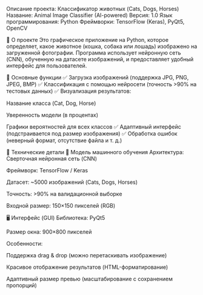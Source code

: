 Описание проекта: Классификатор животных (Cats, Dogs, Horses)
Название: Animal Image Classifier (AI-powered)
Версия: 1.0
Язык программирования: Python
Фреймворки: TensorFlow (Keras), PyQt5, OpenCV

🔹 О проекте
Это графическое приложение на Python, которое определяет, какое животное (кошка, собака или лошадь) изображено на загруженной фотографии. Программа использует нейронную сеть (CNN), обученную на датасете изображений, и предоставляет удобный интерфейс для пользователей.

📌 Основные функции
✅ Загрузка изображений (поддержка JPG, PNG, JPEG, BMP)
✅ Классификация с помощью нейросети (точность >90% на тестовых данных)
✅ Визуализация результатов:

Название класса (Cat, Dog, Horse)

Уверенность модели (в процентах)

Графики вероятностей для всех классов
✅ Адаптивный интерфейс (подстраивается под размер изображения)
✅ Обработка ошибок (неверный формат, отсутствие файла и т. д.)

🔹 Технические детали
🧠 Модель машинного обучения
Архитектура: Сверточная нейронная сеть (CNN)

Фреймворк: TensorFlow / Keras

Датасет: ~5000 изображений (Cats, Dogs, Horses)

Точность: >90% на валидационной выборке

Входной размер: 150×150 пикселей (RGB)

🖥️ Интерфейс (GUI)
Библиотека: PyQt5

Размер окна: 900×800 пикселей

Особенности:

Поддержка drag & drop (можно перетаскивать изображение)

Красивое отображение результатов (HTML-форматирование)

Адаптивный размер превью (масштабирование с сохранением пропорций)
